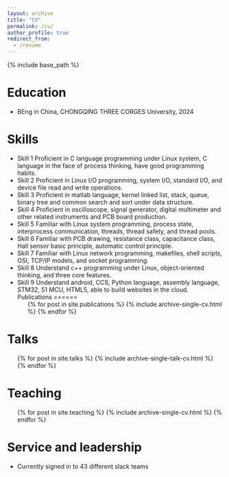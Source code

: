 ```yaml
---
layout: archive
title: "CV"
permalink: /cv/
author_profile: true
redirect_from:
  - /resume
---
```


{% include base_path %}

Education
======
* BEng in China, CHONGQING THREE CORGES University, 2024

  
Skills
======
* Skill 1
  Proficient in C language programming under Linux system, C language in the face of process thinking, have good programming habits. 
* Skill 2
  Proficient in Linux I/O programming, system I/O, standard I/O, and device file read and write operations.
* Skill 3
  Proficient in matlab language, kernel linked list, stack, queue, binary tree and common search and sort under data structure.
* Skill 4
  Proficient in oscilloscope, signal generator, digital multimeter and other related instruments and PCB board production.
* Skill 5
  Familiar with Linux system programming, process state, interprocess communication, threads, thread safety, and thread pools.
* Skill 6
  Familiar with PCB drawing, resistance class, capacitance class, Hall sensor basic principle, automatic control principle.
* Skill 7
  Familiar with Linux network programming, makefiles, shell scripts, OSI, TCP/IP models, and socket programming.
* Skill 8
  Understand c++ programming under Linux, object-oriented thinking, and three core features.
* Skill 9
  Understand android, CCS, Python language, assembly language, STM32, 51 MCU, HTML5, able to build websites in the cloud.
Publications
======
  <ul>{% for post in site.publications %}
    {% include archive-single-cv.html %}
  {% endfor %}</ul>
  
Talks
======
  <ul>{% for post in site.talks %}
    {% include archive-single-talk-cv.html %}
  {% endfor %}</ul>
  
Teaching
======
  <ul>{% for post in site.teaching %}
    {% include archive-single-cv.html %}
  {% endfor %}</ul>
  
Service and leadership
======
* Currently signed in to 43 different slack teams
